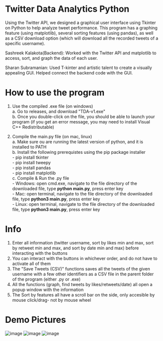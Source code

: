 # Twitter Data Analytics Python
Using the Twitter API, we designed a graphical user interface using Tkinter on Python to help analyze tweet performance. This program has a graphing feature (using matplotlib), several sorting features (using pandas), as well as a CSV download option (which will download all the recorded tweets of a specific username).

Sashreek Kalakota(Backend): Worked with the Twitter API and matplotlib to access, sort, and graph the data of each user.

Sharan Subramanian: Used T-kinter and artistic talent to create a visually appealing GUI. Helped connect the backend code with the GUI.


# How to use the program
1. Use the compiled .exe file (on windows)<br/>
   a. Go to releases, and download "TDA-v1.exe"<br/>
   b. Once you double-click on the file, you should be able to launch your program (if you get an error message, you may need to install Visual C++ Redistributable)<br/>
    
2. Compile the main.py file (on mac, linux)<br/>
   a. Make sure ou are running the latest version of python, and it is installed to PATH<br/>
   b. Install the following prerequistes using the pip package installer<br/>
        - pip install tkinter<br/>
        - pip install tweepy<br/>
        - pip install pandas<br/>
        - pip install matplotlib<br/>
   c. Compile & Run the .py file<br/>
        - Windows: open cmd.exe, navigate to the file directory of the downloaded file, type **python main.py**, press enter key<br/>
        - Mac: open terminal, navigate to the file directory of the downloaded file, type **python3 main.py**, press enter key<br/>
        - Linux: open terminal, navigate to the file directory of the downloaded file, type **python3 main.py**, press enter key<br/>

# Info
1. Enter all information (twitter username, sort by likes min and max, sort by retweet min and max, and sort by date min and max) before interacting with the buttons
2. You can interact with the buttons in whichever order, and do not have to activate all of them
3. The "Save Tweets (CSV)" functions saves all the tweets of the given username with a few other identifiers as a CSV file in the parent folder of the program (either .py or .exe)
4. All the functions (graph, find tweets by likes/retweets/date) all open a popup window with the information
5. The Sort by features all have a scroll bar on the side, only accesible by mouse click/drag- not by mouse wheel

# Demo Pictures
![image](https://user-images.githubusercontent.com/69642402/123537428-4563fb80-d6e4-11eb-8f99-9021371466d0.png)
![image](https://user-images.githubusercontent.com/69642402/123537396-0b92f500-d6e4-11eb-8ce5-7912cdea40e6.png)
![image](https://user-images.githubusercontent.com/69642402/123537440-54e34480-d6e4-11eb-94de-4ebc04857029.png)

